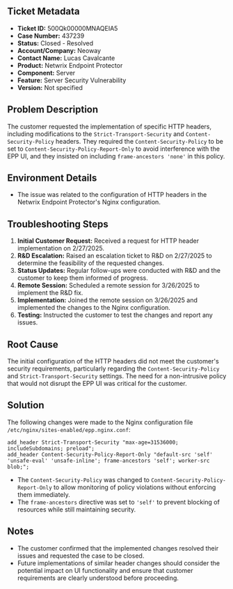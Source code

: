 ## Ticket Metadata
- **Ticket ID:** 500Qk00000MNAQEIA5
- **Case Number:** 437239
- **Status:** Closed - Resolved
- **Account/Company:** Neoway
- **Contact Name:** Lucas Cavalcante
- **Product:** Netwrix Endpoint Protector
- **Component:** Server
- **Feature:** Server Security Vulnerability
- **Version:** Not specified

## Problem Description
The customer requested the implementation of specific HTTP headers, including modifications to the `Strict-Transport-Security` and `Content-Security-Policy` headers. They required the `Content-Security-Policy` to be set to `Content-Security-Policy-Report-Only` to avoid interference with the EPP UI, and they insisted on including `frame-ancestors 'none'` in this policy.

## Environment Details
- The issue was related to the configuration of HTTP headers in the Netwrix Endpoint Protector's Nginx configuration.

## Troubleshooting Steps
1. **Initial Customer Request:** Received a request for HTTP header implementation on 2/27/2025.
2. **R&D Escalation:** Raised an escalation ticket to R&D on 2/27/2025 to determine the feasibility of the requested changes.
3. **Status Updates:** Regular follow-ups were conducted with R&D and the customer to keep them informed of progress.
4. **Remote Session:** Scheduled a remote session for 3/26/2025 to implement the R&D fix.
5. **Implementation:** Joined the remote session on 3/26/2025 and implemented the changes to the Nginx configuration.
6. **Testing:** Instructed the customer to test the changes and report any issues.

## Root Cause
The initial configuration of the HTTP headers did not meet the customer's security requirements, particularly regarding the `Content-Security-Policy` and `Strict-Transport-Security` settings. The need for a non-intrusive policy that would not disrupt the EPP UI was critical for the customer.

## Solution
The following changes were made to the Nginx configuration file `/etc/nginx/sites-enabled/epp.nginx.conf`:
```nginx
add_header Strict-Transport-Security "max-age=31536000; includeSubdomains; preload";
add_header Content-Security-Policy-Report-Only "default-src 'self' 'unsafe-eval' 'unsafe-inline'; frame-ancestors 'self'; worker-src blob;";
```
- The `Content-Security-Policy` was changed to `Content-Security-Policy-Report-Only` to allow monitoring of policy violations without enforcing them immediately.
- The `frame-ancestors` directive was set to `'self'` to prevent blocking of resources while still maintaining security.

## Notes
- The customer confirmed that the implemented changes resolved their issues and requested the case to be closed.
- Future implementations of similar header changes should consider the potential impact on UI functionality and ensure that customer requirements are clearly understood before proceeding.